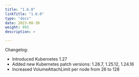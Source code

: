 ```yaml
---
title: "1.6.0"
linkTitle: "1.6.0"
type: "docs"
date: 2023-08-30
weight: 993
description: >

---
```


Changelog:

- Introduced Kubernetes 1.27
- Added new Kubernetes patch versions: 1.26.7, 1.25.12, 1.24.16
- Increased VolumeAttachLimit per node from 26 to 128
